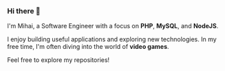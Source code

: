 ### Hi there 👋

I'm Mihai, a Software Engineer with a focus on **PHP**, **MySQL**, and **NodeJS**.

I enjoy building useful applications and exploring new technologies. In my free time, I'm often diving into the world of **video games**.

Feel free to explore my repositories!

<!--
**zmihai/zmihai** is a ✨ _special_ ✨ repository because its `README.md` (this file) appears on your GitHub profile.

Here are some ideas to get you started:

- 🔭 I’m currently working on ...
- 🌱 I’m currently learning ...
- 👯 I’m looking to collaborate on ...
- 🤔 I’m looking for help with ...
- 💬 Ask me about ...
- 📫 How to reach me: ...
- 😄 Pronouns: ...
- ⚡ Fun fact: ...
-->
